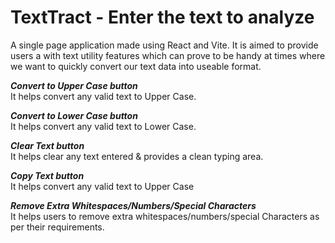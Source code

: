 # TextTract - Enter the text to analyze

A single page application made using React and Vite. It is aimed to provide users a with text utility features which can prove to be handy at times where we want to quickly convert our text data into useable format.

***Convert to Upper Case button*** <br/>
It helps convert any valid text to Upper Case.

***Convert to Lower Case button*** <br/>
It helps convert any valid text to Lower Case.

***Clear Text button*** <br/>
It helps clear any text entered & provides a clean typing area.

***Copy Text button*** <br/>
It helps convert any valid text to Upper Case

***Remove Extra Whitespaces/Numbers/Special Characters*** <br/>
It helps users to remove extra whitespaces/numbers/special Characters as per their requirements.